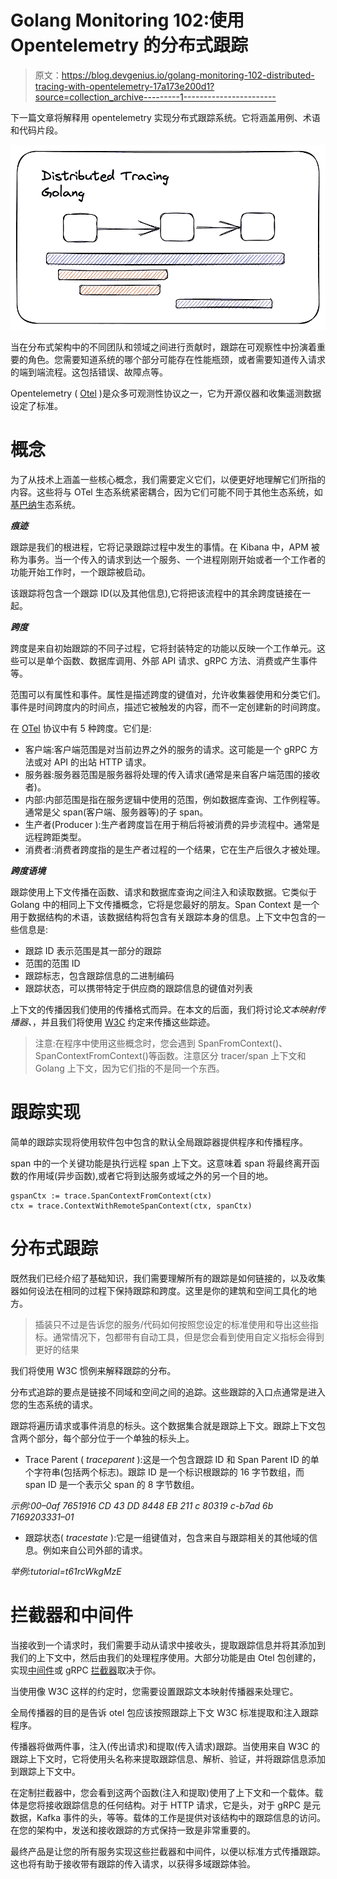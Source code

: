 # Golang Monitoring 102:使用 Opentelemetry 的分布式跟踪

> 原文：<https://blog.devgenius.io/golang-monitoring-102-distributed-tracing-with-opentelemetry-17a173e200d1?source=collection_archive---------1----------------------->

下一篇文章将解释用 opentelemetry 实现分布式跟踪系统。它将涵盖用例、术语和代码片段。

![](img/b929a17f3b0fc983cf7a85663dc87bfe.png)

当在分布式架构中的不同团队和领域之间进行贡献时，跟踪在可观察性中扮演着重要的角色。您需要知道系统的哪个部分可能存在性能瓶颈，或者需要知道传入请求的端到端流程。这包括错误、故障点等。

Opentelemetry ( [Otel](https://opentelemetry.io/) )是众多可观测性协议之一，它为开源仪器和收集遥测数据设定了标准。

# 概念

为了从技术上涵盖一些核心概念，我们需要定义它们，以便更好地理解它们所指的内容。这些将与 OTel 生态系统紧密耦合，因为它们可能不同于其他生态系统，如[基巴纳](https://medium.com/dev-genius/golang-logging-101-a-journey-for-the-perfect-system-838fc466ecaa)生态系统。

***痕迹***

跟踪是我们的根进程，它将记录跟踪过程中发生的事情。在 Kibana 中，APM 被称为事务。当一个传入的请求到达一个服务、一个进程刚刚开始或者一个工作者的功能开始工作时，一个跟踪被启动。

该跟踪将包含一个跟踪 ID(以及其他信息),它将把该流程中的其余跨度链接在一起。

***跨度***

跨度是来自初始跟踪的不同子过程，它将封装特定的功能以反映一个工作单元。这些可以是单个函数、数据库调用、外部 API 请求、gRPC 方法、消费或产生事件等。

范围可以有属性和事件。属性是描述跨度的键值对，允许收集器使用和分类它们。事件是时间跨度内的时间点，描述它被触发的内容，而不一定创建新的时间跨度。

在 [OTel](https://github.com/open-telemetry) 协议中有 5 种跨度。它们是:

*   客户端:客户端范围是对当前边界之外的服务的请求。这可能是一个 gRPC 方法或对 API 的出站 HTTP 请求。
*   服务器:服务器范围是服务器将处理的传入请求(通常是来自客户端范围的接收者)。
*   内部:内部范围是指在服务逻辑中使用的范围，例如数据库查询、工作例程等。通常是父 span(客户端、服务器等)的子 span。
*   生产者(Producer ):生产者跨度旨在用于稍后将被消费的异步流程中。通常是远程跨距类型。
*   消费者:消费者跨度指的是生产者过程的一个结果，它在生产后很久才被处理。

***跨度语境***

跟踪使用上下文传播在函数、请求和数据库查询之间注入和读取数据。它类似于 Golang 中的相同上下文传播概念，它将是您最好的朋友。Span Context 是一个用于数据结构的术语，该数据结构将包含有关跟踪本身的信息。上下文中包含的一些信息是:

*   跟踪 ID 表示范围是其一部分的跟踪
*   范围的范围 ID
*   跟踪标志，包含跟踪信息的二进制编码
*   跟踪状态，可以携带特定于供应商的跟踪信息的键值对列表

上下文的传播因我们使用的传播格式而异。在本文的后面，我们将讨论*文本映射传播器、*，并且我们将使用 [W3C](https://www.w3.org/TR/trace-context/) 约定来传播这些踪迹。

> 注意:在程序中使用这些概念时，您会遇到 SpanFromContext()、SpanContextFromContext()等函数。注意区分 tracer/span 上下文和 Golang 上下文，因为它们指的不是同一个东西。

# 跟踪实现

简单的跟踪实现将使用软件包中包含的默认全局跟踪器提供程序和传播程序。

span 中的一个关键功能是执行远程 span 上下文。这意味着 span 将最终离开函数的作用域(异步函数),或者它将到达服务或域之外的另一个目的地。

```
gspanCtx := trace.SpanContextFromContext(ctx) 
ctx = trace.ContextWithRemoteSpanContext(ctx, spanCtx)
```

# 分布式跟踪

既然我们已经介绍了基础知识，我们需要理解所有的跟踪是如何链接的，以及收集器如何设法在相同的过程下保持跟踪和跨度。这里是你的建筑和空间工具化的地方。

> 插装只不过是告诉您的服务/代码如何按照您设定的标准使用和导出这些指标。通常情况下，包都带有自动工具，但是您会看到使用自定义指标会得到更好的结果

我们将使用 W3C 惯例来解释跟踪的分布。

分布式追踪的要点是链接不同域和空间之间的追踪。这些跟踪的入口点通常是进入您的生态系统的请求。

跟踪将遍历请求或事件消息的标头。这个数据集合就是跟踪上下文。跟踪上下文包含两个部分，每个部分位于一个单独的标头上。

*   Trace Parent ( *traceparent* ):这是一个包含跟踪 ID 和 Span Parent ID 的单个字符串(包括两个标志)。跟踪 ID 是一个标识根跟踪的 16 字节数组，而 span ID 是一个表示父 span 的 8 字节数组。

*示例:00–0af 7651916 CD 43 DD 8448 EB 211 c 80319 c-b7ad 6b 7169203331–01*

*   跟踪状态( *tracestate* ):它是一组键值对，包含来自与跟踪相关的其他域的信息。例如来自公司外部的请求。

*举例:tutorial=t61rcWkgMzE*

# 拦截器和中间件

当接收到一个请求时，我们需要手动从请求中接收头，提取跟踪信息并将其添加到我们的上下文中，然后由我们的处理程序使用。大部分功能是由 Otel 包创建的，实现[中间件](https://github.com/open-telemetry/opentelemetry-go-contrib/tree/main/instrumentation/github.com/gorilla/mux/otelmux)或 gRPC [拦截器](https://github.com/open-telemetry/opentelemetry-go-contrib/tree/main/instrumentation/google.golang.org/grpc/otelgrpc)取决于你。

当使用像 W3C 这样的约定时，您需要设置跟踪文本映射传播器来处理它。

全局传播器的目的是告诉 otel 包应该按照跟踪上下文 W3C 标准提取和注入跟踪程序。

传播器将做两件事，注入(传出请求)和提取(传入请求)跟踪。当使用来自 W3C 的跟踪上下文时，它将使用头名称来提取跟踪信息、解析、验证，并将跟踪信息添加到跟踪上下文中。

在定制拦截器中，您会看到这两个函数(注入和提取)使用了上下文和一个载体。载体是您将接收跟踪信息的任何结构。对于 HTTP 请求，它是头，对于 gRPC 是元数据，Kafka 事件的头，等等。载体的工作是提供对该结构中的跟踪信息的访问。在您的架构中，发送和接收跟踪的方式保持一致是非常重要的。

最终产品是让您的所有服务实现这些拦截器和中间件，以便以标准方式传播跟踪。这也将有助于接收带有跟踪的传入请求，以获得多域跟踪体验。